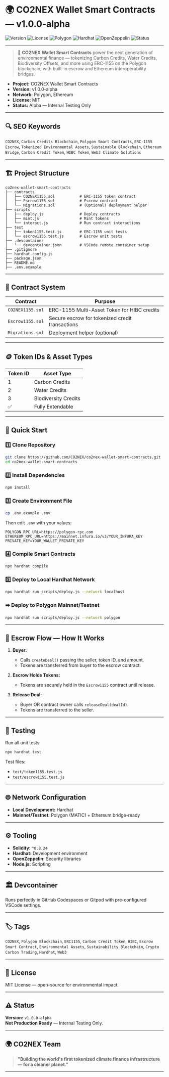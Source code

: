 # 🌍 CO2NEX Wallet Smart Contracts — v1.0.0-alpha

![Version](https://img.shields.io/badge/version-v1.0.0--alpha-blue.svg)
![License](https://img.shields.io/badge/license-MIT-green.svg)
![Polygon](https://img.shields.io/badge/Polygon-MATIC-blueviolet.svg)
![Hardhat](https://img.shields.io/badge/Built%20With-Hardhat-yellow.svg)
![OpenZeppelin](https://img.shields.io/badge/Security-OpenZeppelin-brightgreen.svg)
![Status](https://img.shields.io/badge/Status-Alpha-orange.svg)

---

> 🌱 **CO2NEX Wallet Smart Contracts** power the next generation of environmental finance — tokenizing Carbon Credits, Water Credits, Biodiversity Offsets, and more using ERC-1155 on the Polygon blockchain, with built-in escrow and Ethereum interoperability bridges.

- **Project:** CO2NEX Wallet Smart Contracts  
- **Version:** v1.0.0-alpha  
- **Network:** Polygon, Ethereum  
- **License:** MIT  
- **Status:** Alpha — Internal Testing Only

---

## 🔍 SEO Keywords
`CO2NEX`, `Carbon Credits Blockchain`, `Polygon Smart Contracts`, `ERC-1155 Escrow`, `Tokenized Environmental Assets`, `Sustainable Blockchain`, `Ethereum Bridge`, `Carbon Credit Token`, `HIBC Token`, `Web3 Climate Solutions`

---

## 🏗️ Project Structure

```
co2nex-wallet-smart-contracts
├── contracts
│   ├── CO2NEX1155.sol           # ERC-1155 token contract
│   ├── Escrow1155.sol           # Escrow contract
│   └── Migrations.sol           # (Optional) deployment helper
├── scripts
│   ├── deploy.js                # Deploy contracts
│   ├── mint.js                  # Mint tokens
│   └── interact.js              # Run contract interactions
├── test
│   ├── token1155.test.js        # ERC-1155 unit tests
│   └── escrow1155.test.js       # Escrow unit tests
├── .devcontainer
│   └── devcontainer.json        # VSCode remote container setup
├── .gitignore
├── hardhat.config.js
├── package.json
├── README.md
├── .env.example
```

---

## 💎 Contract System

| Contract         | Purpose                                          |
|------------------|--------------------------------------------------|
| `CO2NEX1155.sol` | ERC-1155 Multi-Asset Token for HIBC credits      |
| `Escrow1155.sol` | Secure escrow for tokenized credit transactions  |
| `Migrations.sol` | Deployment helper (optional)                    |

---

## 🪙 Token IDs & Asset Types

| Token ID | Asset Type          |
|----------|----------------------|
| 1        | Carbon Credits       |
| 2        | Water Credits        |
| 3        | Biodiversity Credits |
| ✅       | Fully Extendable     |

---

## 🚀 Quick Start

### 1️⃣ Clone Repository

```bash
git clone https://github.com/CO2NEX/co2nex-wallet-smart-contracts.git
cd co2nex-wallet-smart-contracts
```

### 2️⃣ Install Dependencies

```bash
npm install
```

### 3️⃣ Create Environment File

```bash
cp .env.example .env
```

Then edit `.env` with your values:

```env
POLYGON_RPC_URL=https://polygon-rpc.com
ETHEREUM_RPC_URL=https://mainnet.infura.io/v3/YOUR_INFURA_KEY
PRIVATE_KEY=YOUR_WALLET_PRIVATE_KEY
```

### 4️⃣ Compile Smart Contracts

```bash
npx hardhat compile
```

### 5️⃣ Deploy to Local Hardhat Network

```bash
npx hardhat run scripts/deploy.js --network localhost
```

### ➡️ Deploy to Polygon Mainnet/Testnet

```bash
npx hardhat run scripts/deploy.js --network polygon
```

---

## 🔐 Escrow Flow — How It Works

1. **Buyer:**  
   - Calls `createDeal()` passing the seller, token ID, and amount.  
   - Tokens are transferred from buyer to the escrow contract.

2. **Escrow Holds Tokens:**  
   - Tokens are securely held in the `Escrow1155` contract until release.

3. **Release Deal:**  
   - Buyer OR contract owner calls `releaseDeal(dealId)`.  
   - Tokens are transferred to the seller.

---

## 🧪 Testing

Run all unit tests:

```bash
npx hardhat test
```

Test files:  
- `test/token1155.test.js`  
- `test/escrow1155.test.js`

---

## 🌐 Network Configuration

- **Local Development:** Hardhat  
- **Mainnet/Testnet:** Polygon (MATIC) + Ethereum bridge-ready

---

## ⚙️ Tooling

- **Solidity:** `^0.8.24`  
- **Hardhat:** Development environment  
- **OpenZeppelin:** Security libraries  
- **Node.js:** Scripting  

---

## 🏛️ Devcontainer

Runs perfectly in GitHub Codespaces or Gitpod with pre-configured VSCode settings.

---

## 🏷️ Tags

`CO2NEX`, `Polygon Blockchain`, `ERC1155`, `Carbon Credit Token`, `HIBC`, `Escrow Smart Contract`, `Environmental Assets`, `Sustainability Blockchain`, `Crypto Carbon Trading`, `Hardhat`, `Web3`

---

## 📜 License

MIT License — open-source for environmental impact.

---

## ⚠️ Status

**Version:** `v1.0.0-alpha`  
**Not Production Ready** — Internal Testing Only.

---

## 🌍 CO2NEX Team

> **"Building the world's first tokenized climate finance infrastructure — for a cleaner planet."**

---
